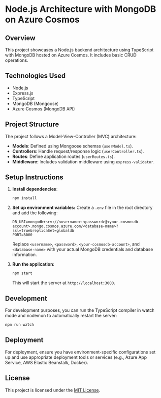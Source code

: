 # Node.js Architecture with MongoDB on Azure Cosmos

## Overview
This project showcases a Node.js backend architecture using TypeScript with MongoDB hosted on Azure Cosmos. It includes basic CRUD operations.

## Technologies Used
- Node.js
- Express.js
- TypeScript
- MongoDB (Mongoose)
- Azure Cosmos (MongoDB API)

## Project Structure
The project follows a Model-View-Controller (MVC) architecture:
- **Models**: Defined using Mongoose schemas (`userModel.ts`).
- **Controllers**: Handle request/response logic (`userController.ts`).
- **Routes**: Define application routes (`userRoutes.ts`).
- **Middleware**: Includes validation middleware using `express-validator`.

## Setup Instructions

1. **Install dependencies:**
   ```bash
   npm install
   ```

2. **Set up environment variables:**
   Create a `.env` file in the root directory and add the following:
   ```
   DB_URI=mongodb+srv://<username>:<password>@<your-cosmosdb-account>.mongo.cosmos.azure.com/<database-name>?ssl=true&replicaSet=globaldb
   PORT=3000
   ```
   Replace `<username>`, `<password>`, `<your-cosmosdb-account>`, and `<database-name>` with your actual MongoDB credentials and database information.

3. **Run the application:**
   ```bash
   npm start
   ```
   This will start the server at `http://localhost:3000`.


## Development
For development purposes, you can run the TypeScript compiler in watch mode and nodemon to automatically restart the server:
```bash
npm run watch
```

## Deployment
For deployment, ensure you have environment-specific configurations set up and use appropriate deployment tools or services (e.g., Azure App Service, AWS Elastic Beanstalk, Docker).


## License
This project is licensed under the [MIT License](LICENSE).
